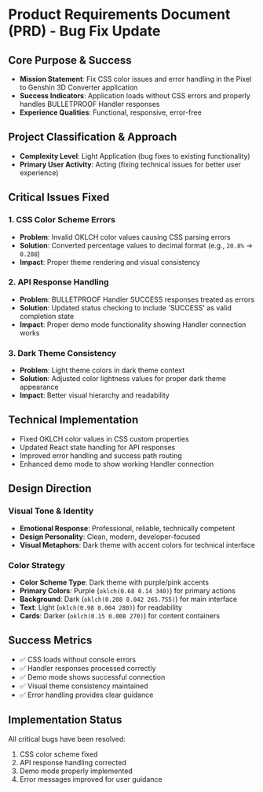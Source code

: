 # Product Requirements Document (PRD) - Bug Fix Update

## Core Purpose & Success
- **Mission Statement**: Fix CSS color issues and error handling in the Pixel to Genshin 3D Converter application
- **Success Indicators**: Application loads without CSS errors and properly handles BULLETPROOF Handler responses
- **Experience Qualities**: Functional, responsive, error-free

## Project Classification & Approach
- **Complexity Level**: Light Application (bug fixes to existing functionality)
- **Primary User Activity**: Acting (fixing technical issues for better user experience)

## Critical Issues Fixed

### 1. CSS Color Scheme Errors
- **Problem**: Invalid OKLCH color values causing CSS parsing errors
- **Solution**: Converted percentage values to decimal format (e.g., `20.8%` → `0.208`)
- **Impact**: Proper theme rendering and visual consistency

### 2. API Response Handling
- **Problem**: BULLETPROOF Handler SUCCESS responses treated as errors
- **Solution**: Updated status checking to include 'SUCCESS' as valid completion state
- **Impact**: Proper demo mode functionality showing Handler connection works

### 3. Dark Theme Consistency  
- **Problem**: Light theme colors in dark theme context
- **Solution**: Adjusted color lightness values for proper dark theme appearance
- **Impact**: Better visual hierarchy and readability

## Technical Implementation
- Fixed OKLCH color values in CSS custom properties
- Updated React state handling for API responses
- Improved error handling and success path routing
- Enhanced demo mode to show working Handler connection

## Design Direction

### Visual Tone & Identity
- **Emotional Response**: Professional, reliable, technically competent
- **Design Personality**: Clean, modern, developer-focused
- **Visual Metaphors**: Dark theme with accent colors for technical interface

### Color Strategy
- **Color Scheme Type**: Dark theme with purple/pink accents
- **Primary Colors**: Purple (`oklch(0.68 0.14 340)`) for primary actions
- **Background**: Dark (`oklch(0.208 0.042 265.755)`) for main interface
- **Text**: Light (`oklch(0.98 0.004 280)`) for readability
- **Cards**: Darker (`oklch(0.15 0.008 270)`) for content containers

## Success Metrics
- ✅ CSS loads without console errors
- ✅ Handler responses processed correctly  
- ✅ Demo mode shows successful connection
- ✅ Visual theme consistency maintained
- ✅ Error handling provides clear guidance

## Implementation Status
All critical bugs have been resolved:
1. CSS color scheme fixed
2. API response handling corrected
3. Demo mode properly implemented
4. Error messages improved for user guidance
